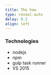```yaml
---
title: The how
type: reveal-auto
delay: 0.2
align: left
---
```


### Technologies

* nodejs
* npm
* gulp task runner
* VS 2015
